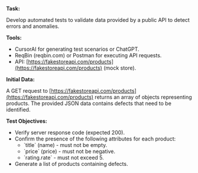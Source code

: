 **Task:**

Develop automated tests to validate data provided by a public API to detect errors and anomalies.

**Tools:**

* CursorAI for generating test scenarios or ChatGPT.  
* ReqBin (reqbin.com) or Postman for executing API requests.  
* API: [https://fakestoreapi.com/products](https://fakestoreapi.com/products) (mock store).

**Initial Data:**

A GET request to [https://fakestoreapi.com/products](https://fakestoreapi.com/products) returns an array of objects representing products. The provided JSON data contains defects that need to be identified.

**Test Objectives:**

* Verify server response code (expected 200).  
* Confirm the presence of the following attributes for each product:  
  * \`title\` (name) \- must not be empty.  
  * \`price\` (price) \- must not be negative.  
  * \`rating.rate\` \-  must not exceed 5\.  
* Generate a list of products containing defects.
